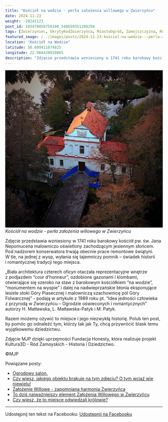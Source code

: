 ```yaml
---
title: "Kościół na wodzie - perła założenia willowego w Zwierzyńcu"
date: 2024-11-23
weight: -20241123
post_id: 103478058758108_548659351209256
tags: [Zwierzyniec, UkrytyKodZwierzyńca, MiastoOgród, Zamojszczyzna, Roztocze, Lubelskie, villarestituta, turystyka, dziedzictwo, zabytki, krajobrazy, TajemnicePrzeszłości, PodróżeWczasie, MagiczneMiejsce, KościółNaWodzie, RomantycznyZwierzyniec]
featured_image: /../images/posts/2024-11-23-kosciol-na-wodzie---perla-zalozenia-willowego-w-zwierzyncu.jpg
location: "Kościół na Wodzie"
latitude: 50.609411874825
longitude: 22.968428010865
description: "Zdjęcie przedstawia wzniesiony w 1741 roku barokowy kościół pw. św. Jana Nepomucena malowniczo oświetlony zachodzącym jesiennym słońcem. Pod nadzorem ..."
---
```


![Kościół na wodzie - perła założenia willowego w Zwierzyńcu](/images/posts/2024-11-23-kosciol-na-wodzie---perla-zalozenia-willowego-w-zwierzyncu.jpg)
*Kościół na wodzie - perła założenia willowego w Zwierzyńcu*

Zdjęcie przedstawia wzniesiony w 1741 roku barokowy kościół pw. św. Jana Nepomucena malowniczo oświetlony zachodzącym jesiennym słońcem. Pod nadzorem konserwatora trwają obecnie prace remontowe świątyni.
W tle, na jednej z wysp, wyłania się tajemniczy pomnik – świadek historii i romantycznej tradycji tego miejsca.

„Biała architektura czterech oficyn otaczała reprezentacyjne wnętrze z podjazdem “cour d’honneur”, ozdobione gazonami i klombami, otwierające się szeroko na staw z barokowym kościółkiem “na wodzie”, “monumentem na wyspie” i dalej na nadwieprzańskie błonia eksponujące lesiste stoki Góry Piasecznej i malowniczą szachownicę pól Góry Folwarcznej” - podają w artykule z 1989 roku pt. “Idea jedności człowieka z przyrodą w Zwierzyńcu – Ogrodzie oświeconych i romantycznych” autorzy H. Matławska, L. Matławska-Patyk i M. Patyk.

Razem możemy ożywić to miejsce i jego niezwykłą historię. Polub ten post, by pomóc go odnaleźć tym, którzy tak jak Ty, chcą przywrócić blask temu wyjątkowemu dziedzictwu.

Zdjęcie MJP dzięki uprzejmości Fundacja Honesty, która realizuje projekt Kultura3D - Ród Zamoyskich - Historia i Dziedzictwo.



©MJP

Powiązane posty:
- [Ogrodowy salon.](/posts/Ogrodowy-salon)
- [Czy wiesz, jakiego obiektu brakuje na tym zdjęciu? O tym wciąż wie niewielu!](/posts/Czy-wiesz-jakiego-obiektu-brakuje-na-tym-zdjeciu-O-tym)
- [Założenie Willowe - zapomniana harmonia Zwierzyńca](/posts/Zalozenie-Willowe-zapomniana-harmonia-Zwierzynca)
- [To dziś najważniejszy element Założenia Willowego w Zwierzyńcu](/posts/To-dzis-najwazniejszy-element-Zalozenia-Willowego)
- [Czy wiesz, że to miejsce odwiedzali królowie?](/posts/Czy-wiesz-ze-to-miejsce-odwiedzali-krolowie)


---

Udostępnij ten tekst na Facebooku:
[Udostępnij na Facebooku](https://www.facebook.com/sharer/sharer.php?u=https://stowarzyszeniewachniewskiej.pl/posts/Kosciol-na-wodzie---perla-zalozenia-willowego-w-Zwierzyncu)

<script type="application/ld+json">
{
  "@context": "https://schema.org",
  "@type": "BlogPosting",
  "headline": "Kościół na wodzie - perła założenia willowego w Zwierzyńcu",
  "datePublished": "2024-11-23",
  "dateModified": "2024-11-23",
  "author": {
    "@type": "Person",
    "name": "Michał Jan Patyk"
  },
  "publisher": {
    "@type": "Organization",
    "name": "Stowarzyszenie im. Aleksandry Wachniewskiej",
    "logo": {
      "@type": "ImageObject",
      "url": "https://stowarzyszeniewachniewskiej.pl/images/logo/logo.svg"
    }
  },
  "mainEntityOfPage": {
    "@type": "WebPage",
    "@id": "https://stowarzyszeniewachniewskiej.pl/posts/Kosciol-na-wodzie---perla-zalozenia-willowego-w-Zwierzyncu"
  },
  "image": {
    "@type": "ImageObject",
    "url": "https://stowarzyszeniewachniewskiej.pl/images/posts/2024-11-23-kosciol-na-wodzie---perla-zalozenia-willowego-w-zwierzyncu.jpg"
  },
  "articleSection": "Dziedzictwo Kulturowe i Zabytki",
  "keywords": "Zwierzyniec, UkrytyKodZwierzyńca, MiastoOgród, Zamojszczyzna, Roztocze, Lubelskie, villarestituta, turystyka, dziedzictwo, zabytki, krajobrazy, TajemnicePrzeszłości, PodróżeWczasie, MagiczneMiejsce, KościółNaWodzie, RomantycznyZwierzyniec",
  "wordCount": 159,
  "articleBody": "Zdjęcie przedstawia wzniesiony w 1741 roku barokowy kościół pw. św. Jana Nepomucena malowniczo oświetlony zachodzącym jesiennym słońcem. Pod nadzorem konserwatora trwają obecnie prace remontowe świątyni.\nW tle, na jednej z wysp, wyłania się tajemniczy pomnik – świadek historii i romantycznej tradycji tego miejsca.\n\n„Biała architektura czterech oficyn otaczała reprezentacyjne wnętrze z podjazdem “cour d’honneur”, ozdobione gazonami i klombami, otwierające się szeroko na staw z barokowym kościółkiem “na wodzie”, “monumentem na wyspie” i dalej na nadwieprzańskie błonia eksponujące lesiste stoki Góry Piasecznej i malowniczą szachownicę pól Góry Folwarcznej” - podają w artykule z 1989 roku pt. “Idea jedności człowieka z przyrodą w Zwierzyńcu – Ogrodzie oświeconych i romantycznych” autorzy H. Matławska, L. Matławska-Patyk i M. Patyk.\n\nRazem możemy ożywić to miejsce i jego niezwykłą historię. Polub ten post, by pomóc go odnaleźć tym, którzy tak jak Ty, chcą przywrócić blask temu wyjątkowemu dziedzictwu.\n\nZdjęcie dzięki uprzejmości Fundacja Honesty, która realizuje projekt Kultura3D - Ród Zamoyskich - Historia i Dziedzictwo.\n\n               \n\n©MJP",
  "description": "Odkryj piękno Zwierzyńca i jego zabytki.",
  "copyrightHolder": {
    "@type": "Person",
    "name": "Michał Jan Patyk"
  }
}
</script>
<script type="application/ld+json">
{
  "@context": "https://schema.org",
  "@type": "BreadcrumbList",
  "itemListElement": [
    {
      "@type": "ListItem",
      "position": 1,
      "name": "Home",
      "item": "https://stowarzyszeniewachniewskiej.pl"
    },
    {
      "@type": "ListItem",
      "position": 2,
      "name": "posts",
      "item": "https://stowarzyszeniewachniewskiej.pl/posts"
    },
    {
      "@type": "ListItem",
      "position": 3,
      "name": "Kościół na wodzie - perła założenia willowego w Zwierzyńcu",
      "item": "https://stowarzyszeniewachniewskiej.pl/posts/Kosciol-na-wodzie---perla-zalozenia-willowego-w-Zwierzyncu"
    }
  ]
}
</script>

